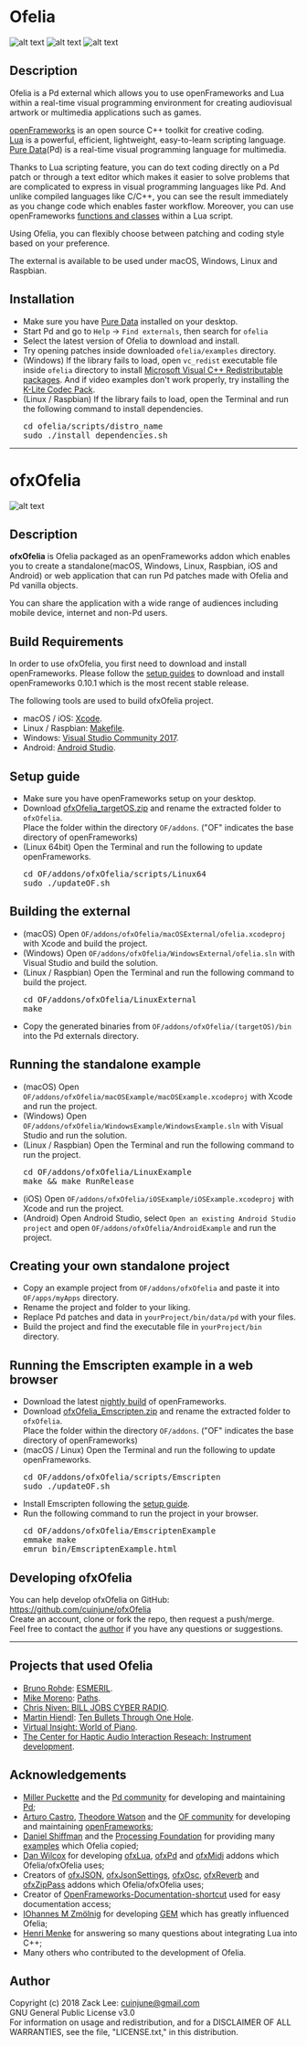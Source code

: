 # Ofelia
![alt text](doc/Logo.png)
![alt text](doc/Iteration.png)
![alt text](doc/GLSL.png)

## Description
Ofelia is a Pd external which allows you to use openFrameworks and Lua within a real-time visual programming environment for creating audiovisual artwork or multimedia applications such as games.

[openFrameworks](http://openframeworks.cc/) is an open source C++ toolkit for creative coding.<br />
[Lua](https://www.lua.org/) is a powerful, efficient, lightweight, easy-to-learn scripting language.<br />
[Pure Data](https://puredata.info/)(Pd) is a real-time visual programming language for multimedia.<br />

Thanks to Lua scripting feature, you can do text coding directly on a Pd patch or through a text editor which makes it easier to solve problems that are complicated to express in visual programming languages like Pd. And unlike compiled languages like C/C++, you can see the result immediately as you change code which enables faster workflow. Moreover, you can use openFrameworks [functions and classes](ofelia/classesAndGlobalFunctions.txt) within a Lua script.

Using Ofelia, you can flexibly choose between patching and coding style based on your preference.<br />

The external is available to be used under macOS, Windows, Linux and Raspbian.

## Installation
* Make sure you have [Pure Data](https://puredata.info/downloads/pure-data) installed on your desktop.
* Start Pd and go to `Help` -> `Find externals`, then search for `ofelia`
* Select the latest version of Ofelia to download and install.
* Try opening patches inside downloaded `ofelia/examples` directory.
* (Windows) If the library fails to load, open `vc_redist` executable file inside `ofelia` directory to install [Microsoft Visual C++ Redistributable packages](https://support.microsoft.com/en-us/help/2977003/the-latest-supported-visual-c-downloads). And if video examples don't work properly, try installing the [K-Lite Codec Pack](https://www.codecguide.com/download_kl.htm).
* (Linux / Raspbian) If the library fails to load, open the Terminal and run the following command to install dependencies.
  <pre>cd ofelia/scripts/distro_name
  sudo ./install_dependencies.sh</pre>

--------------

# ofxOfelia
![alt text](doc/ofxOfelia.png)

## Description

**ofxOfelia** is Ofelia packaged as an openFrameworks addon which enables you to create a standalone(macOS, Windows, Linux, Raspbian, iOS and Android) or web application that can run Pd patches made with Ofelia and Pd vanilla objects.

You can share the application with a wide range of audiences including mobile device, internet and non-Pd users.

## Build Requirements
In order to use ofxOfelia, you first need to download and install openFrameworks. Please follow the [setup guides](http://openframeworks.cc/download/) to download and install openFrameworks 0.10.1 which is the most recent stable release.

The following tools are used to build ofxOfelia project.

* macOS / iOS: [Xcode](https://developer.apple.com/xcode/).
* Linux / Raspbian: [Makefile](https://www.gnu.org/software/make/).
* Windows: [Visual Studio Community 2017](https://visualstudio.microsoft.com/vs/community/).
* Android: [Android Studio](https://developer.android.com/studio/).

## Setup guide
* Make sure you have openFrameworks setup on your desktop.
* Download [ofxOfelia_targetOS.zip](https://github.com/cuinjune/ofxOfelia/releases/latest) and rename the extracted folder to `ofxOfelia`.<br />
Place the folder within the directory `OF/addons`. ("OF" indicates the base directory of openFrameworks)
* (Linux 64bit) Open the Terminal and run the following to update openFrameworks.
  <pre>cd OF/addons/ofxOfelia/scripts/Linux64
  sudo ./updateOF.sh</pre>
  
## Building the external
* (macOS) Open `OF/addons/ofxOfelia/macOSExternal/ofelia.xcodeproj` with Xcode and build the project.
* (Windows) Open `OF/addons/ofxOfelia/WindowsExternal/ofelia.sln` with Visual Studio and build the solution.
* (Linux / Raspbian) Open the Terminal and run the following command to build the project.
  <pre>cd OF/addons/ofxOfelia/LinuxExternal
  make</pre>
* Copy the generated binaries from `OF/addons/ofxOfelia/(targetOS)/bin` into the Pd externals directory.

## Running the standalone example
* (macOS) Open `OF/addons/ofxOfelia/macOSExample/macOSExample.xcodeproj` with Xcode and run the project.
* (Windows) Open `OF/addons/ofxOfelia/WindowsExample/WindowsExample.sln` with Visual Studio and run the solution.
* (Linux / Raspbian) Open the Terminal and run the following command to run the project.
  <pre>cd OF/addons/ofxOfelia/LinuxExample
  make && make RunRelease</pre>
* (iOS) Open `OF/addons/ofxOfelia/iOSExample/iOSExample.xcodeproj` with Xcode and run the project.
* (Android) Open Android Studio, select `Open an existing Android Studio project` and open `OF/addons/ofxOfelia/AndroidExample` and run the project.

## Creating your own standalone project
* Copy an example project from `OF/addons/ofxOfelia` and paste it into `OF/apps/myApps` directory.
* Rename the project and folder to your liking.
* Replace Pd patches and data in `yourProject/bin/data/pd` with your files.
* Build the project and find the executable file in `yourProject/bin` directory.

## Running the Emscripten example in a web browser
* Download the latest [nightly build](https://openframeworks.cc/ci_server/versions/nightly/) of openFrameworks.
* Download [ofxOfelia_Emscripten.zip](https://github.com/cuinjune/ofxOfelia/releases/latest) and rename the extracted folder to `ofxOfelia`.<br />
Place the folder within the directory `OF/addons`. ("OF" indicates the base directory of openFrameworks)
* (macOS / Linux) Open the Terminal and run the following to update openFrameworks.
  <pre>cd OF/addons/ofxOfelia/scripts/Emscripten
  sudo ./updateOF.sh</pre>
* Install Emscripten following the [setup guide](https://openframeworks.cc/setup/emscripten/).
* Run the following command to run the project in your browser.
  <pre>cd OF/addons/ofxOfelia/EmscriptenExample
  emmake make
  emrun bin/EmscriptenExample.html</pre>

## Developing ofxOfelia
You can help develop ofxOfelia on GitHub: https://github.com/cuinjune/ofxOfelia<br />
Create an account, clone or fork the repo, then request a push/merge.<br />
Feel free to contact the [author](#author) if you have any questions or suggestions.

--------------

## Projects that used Ofelia
* [Bruno Rohde](http://esmeril.ufba.br/): [ESMERIL](https://youtu.be/DfyGt6fyGMg).
* [Mike Moreno](https://github.com/MikeMorenoAudio/): [Paths](https://youtu.be/Si_IbyIvPy4/).
* [Chris Niven: BILL JOBS CYBER RADIO](https://youtu.be/j3qptxxBoTE).
* [Martin Hiendl](http://martinhiendl.com/): [Ten Bullets Through One Hole](https://youtu.be/uzdXXMNWNMs).
* [Virtual Insight: World of Piano](https://www.worldofpiano.net/).
* [The Center for Haptic Audio Interaction Reseach: Instrument development](https://chair.audio/).

## Acknowledgements
* [Miller Puckette](http://msp.ucsd.edu/) and the [Pd community](http://puredata.info/community/) for developing and maintaining [Pd](http://puredata.info/);
* [Arturo Castro](http://arturocastro.net/), [Theodore Watson](http://www.theowatson.com/) and the [OF community](https://openframeworks.cc/community/) for developing and maintaining [openFrameworks](https://openframeworks.cc/);
* [Daniel Shiffman](https://shiffman.net/) and the [Processing Foundation](https://processingfoundation.org/) for providing many [examples](https://processing.org/examples/) which Ofelia copied;
* [Dan Wilcox](http://danomatika.com/) for developing [ofxLua](https://github.com/danomatika/ofxLua), [ofxPd](https://github.com/danomatika/ofxPd) and [ofxMidi](https://github.com/danomatika/ofxMidi) addons which Ofelia/ofxOfelia uses;
* Creators of [ofxJSON](https://github.com/jeffcrouse/ofxJSON), [ofxJsonSettings](https://github.com/mattfelsen/ofxJsonSettings), [ofxOsc](https://openframeworks.cc/documentation/ofxOsc/), [ofxReverb](https://github.com/JoshuaBatty/ofxReverb) and [ofxZipPass](https://github.com/Ant1r/ofxZipPass) addons which Ofelia/ofxOfelia uses;
* Creator of [OpenFrameworks-Documentation-shortcut](https://github.com/lilive/OpenFrameworks-Documentation-shortcut) used for easy documentation access;
* [IOhannes M Zmölnig](https://puredata.info/author/zmoelnig) for developing [GEM](https://puredata.info/downloads/gem) which has greatly influenced Ofelia;
* [Henri Menke](https://www.henrimenke.com/) for answering so many questions about integrating Lua into C++;
* Many others who contributed to the development of Ofelia.

## Author
Copyright (c) 2018 Zack Lee: <cuinjune@gmail.com><br />
GNU General Public License v3.0<br />
For information on usage and redistribution, and for a DISCLAIMER OF ALL WARRANTIES, see the file, "LICENSE.txt," in this distribution.
